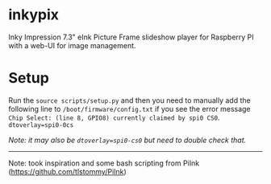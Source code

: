 # inkypix
Inky Impression 7.3" eInk Picture Frame slideshow player for Raspberry PI with a web-UI for image management.


# Setup
Run the `source scripts/setup.py` and then you need to manually add the following line to `/boot/firmware/config.txt` if you see the error message `Chip Select: (line 8, GPIO8) currently claimed by spi0 CS0`.
`dtoverlay=spi0-0cs`

*Note: it may also be `dtoverlay=spi0-cs0` but need to double check that.*

---
Note: took inspiration and some bash scripting from PiInk (https://github.com/tlstommy/PiInk)
